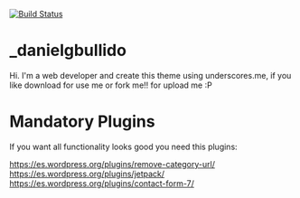 [![Build Status](https://travis-ci.org/Automattic/_s.svg?branch=master)](https://travis-ci.org/Automattic/_s)

_danielgbullido
===

Hi. I'm a web developer and create this theme using underscores.me, if you like download for use me or fork me!! for upload me :P

Mandatory Plugins
===
If you want all functionality looks good you need this plugins:

https://es.wordpress.org/plugins/remove-category-url/
https://es.wordpress.org/plugins/jetpack/
https://es.wordpress.org/plugins/contact-form-7/